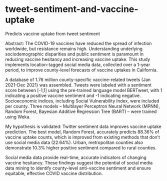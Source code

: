 # tweet-sentiment-and-vaccine-uptake
Predicts vaccine uptake from tweet sentiment


Abstract:
The COVID-19 vaccines have reduced the spread of infection worldwide, but resistance remains high. Understanding underlying sociodemographic disparities and public sentiment is paramount in reducing vaccine hesitancy and increasing vaccine uptake. This study implements location-tagged social media data, collected over a 1-year period, to improve county-level forecasts of vaccine uptakes in California. 

A database of 1.76 million county-specific vaccine-related tweets (Jan 2021-Dec 2021) was assembled. Tweets were labeled with a sentiment score between [-1,1] using the pre-trained language model BERTweet, with 1 indicating a positive vaccine sentiment and -1 indicating negative. Socioeconomic indices, including Social Vulnerability Index, were included per county. Three models – Multilayer Perceptron Neural Network (MPNN), Random Forest, Bayesian Additive Regression Tree (BART) – were trained using Weka.

My hypothesis is validated: Twitter sentiment data improves vaccine uptake prediction. The best model, Random Forest, accurately predicts 88.36% of vaccine uptake counts, which is improved from existing methods that don’t use social media data (22.64%). Urban, metropolitan counties also demonstrate 10.3% higher positive sentiment compared to rural counties.

Social media data provide real-time, accurate indicators of changing vaccine hesitancy. These findings suggest the potential of social media data mining to identify county-level anti-vaccine sentiment and ensure equitable, effective COVID vaccine distribution.

